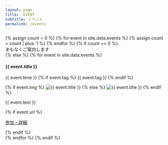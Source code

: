 ```yaml
---
layout: page
title:  EVENT
subtitle: イベント
permalink: /events
---
```

  <div class="row text-left">
    {% assign count = 0 %}
    {% for event in site.data.events %}
    {% assign count = count | plus: 1 %}
    {% endfor %}
    {% if count == 0 %}
      <div class="col-12 text-center">
        <div class='wait-for-a-moment'>まもなくご案内します</div>
    {% else %}
      {% for event in site.data.events %}
      <div class="col-md-6 col-12 p-3" id="{{ event.title }}">
        <h4 class="ws-title">{{ event.title }}</h4>
        <p>
          {{ event.time }}
          {% if event.tag %}
          <span class="badge badge-ws">{{ event.tag }}</span>
          {% endif %}
        </p>
        {% if event.img %}
          <img src="/img/{{ site.year }}/event/{{ event.img }}" class="w-100" alt="{{ event.title }}">
        {% else %}
          <img src="/img/{{ site.year }}/event/dummy.png" class="w-100" alt="{{ event.title }}">
        {% endif %}
        <p>{{ event.text }}</p>
        {% if event.url %}
        <p class="text-left"><a class="btn btn-main session_btn" href="{{ event.url}}">参加・詳細</a></p>
        {% endif %}
      </div>
      {% endfor %}
    {% endif %}
  </div>
